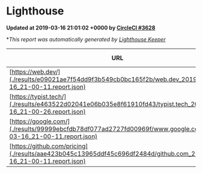 
# Lighthouse

**Updated at 2019-03-16 21:01:02 +0000 by [CircleCI #3628](https://circleci.com/gh/ItinerisLtd/lighthouse-keeper-example/3628)**

**This report was automatically generated by [Lighthouse Keeper](https://github.com/itinerisltd/lighthouse-keeper)*

| URL | Performance | Accessibility | Best Practices | SEO | PWA | Updated At |
| --- | --- | --- | --- | --- | --- | --- |
| [https://web.dev/](./results/e09021ae7f54dd9f3b549cb0bc165f2b/web.dev_2019-03-16_21-00-11.report.json) | 0.98 | 0.93 | 1 | 0.87 | 1 | 2019-03-16T21:00:11.213Z |
| [https://typist.tech/](./results/e463522d02041e06b035e8f61910fd43/typist.tech_2019-03-16_21-00-26.report.json) | 1 |  |  |  |  | 2019-03-16T21:00:26.326Z |
| [https://google.com/](./results/99999ebcfdb78df077ad2727fd00969f/www.google.com_2019-03-16_21-00-11.report.json) | 0.95 | 0.71 | 0.93 | 0.82 | 0.58 | 2019-03-16T21:00:11.011Z |
| [https://github.com/pricing](./results/aae423b045c13965ddf45c696df2484d/github.com_2019-03-16_21-00-11.report.json) | 0.87 | 0.89 | 0.93 | 0.9 | 0.58 | 2019-03-16T21:00:11.292Z |
